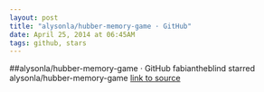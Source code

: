 ```yaml
---
layout: post
title: "alysonla/hubber-memory-game · GitHub"
date: April 25, 2014 at 06:45AM
tags: github, stars
---
```

##alysonla/hubber-memory-game · GitHub
fabiantheblind starred alysonla/hubber-memory-game
[link to source](http://ift.tt/1pvOvj5) 

